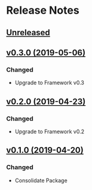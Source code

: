 # Release Notes

## [Unreleased](https://github.com/ixocreate/ixocreate/compare/v0.3.0...develop)

## [v0.3.0 (2019-05-06)](https://github.com/ixocreate/ixocreate/compare/0.2.0...0.3.0)
### Changed
- Upgrade to Framework v0.3

## [v0.2.0 (2019-04-23)](https://github.com/ixocreate/ixocreate/compare/0.1.0...0.2.0)
### Changed
- Upgrade to Framework v0.2

## [v0.1.0 (2019-04-20)](https://github.com/ixocreate/ixocreate/compare/master...0.1.0)
### Changed
- Consolidate Package
